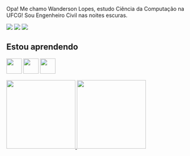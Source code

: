 Opa! Me chamo Wanderson Lopes, estudo Ciência da Computação na UFCG! Sou Engenheiro Civil nas noites escuras.

<div>
<a href="https://instagram.com/wanderhank" target="_blank"><img src="https://img.shields.io/badge/-Instagram-%23E4405F?style=for-the-badge&logo=instagram&logoColor=white" target="_blank"></a>
<a href = "mailto:contato@wanderhank"><img src="https://img.shields.io/badge/Gmail-D14836?style=for-the-badge&logo=gmail&logoColor=white" target="_blank"></a>
<a href="https://www.linkedin.com/in/wanderhank" target="_blank"><img src="https://img.shields.io/badge/-LinkedIn-%230077B5?style=for-the-badge&logo=linkedin&logoColor=white" target="_blank"></a>   
</div>

## Estou aprendendo

<img src="https://cdn.jsdelivr.net/gh/devicons/devicon/icons/java/java-original.svg" width="40" height="40"/> <img src="https://upload.wikimedia.org/wikipedia/commons/thumb/c/c3/Python-logo-notext.svg/1869px-Python-logo-notext.svg.png" width="40" height="40"/> <img src="https://devkico.itexto.com.br/wp-content/uploads/2014/08/spring-boot-project-logo.png" width="40" height="40"/>


<div>
<a href="https://github.com/wanderhank">
<img height="180em" src="https://github-readme-stats.vercel.app/api/top-langs/?username=wanderhank&layout=compact&langs_count=7&theme=dracula"/>
<img height="180em" src="https://github-readme-stats.vercel.app/api?username=wanderhank&show_icons=true&theme=dracula&include_all_commits=true&count_private=true"/>
</div>

